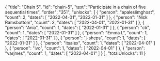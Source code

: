 {
  "title": "Chain 5",
  "id": "chain-5",
  "text": "Participate in a chain of five sequential times",
  "order": "351",
  "unlocks": [
    {
      "person": "apaleslimghost",
      "count": 2,
      "dates": [
        "2022-04-01",
        "2022-01-31"
      ]
    },
    {
      "person": "Nick Ramsbottom",
      "count": 2,
      "dates": [
        "2022-04-01",
        "2022-01-31"
      ]
    },
    {
      "person": "Ania",
      "count": 1,
      "dates": [
        "2022-01-31"
      ]
    },
    {
      "person": "cb",
      "count": 1,
      "dates": [
        "2022-01-31"
      ]
    },
    {
      "person": "Emma L",
      "count": 1,
      "dates": [
        "2022-01-31"
      ]
    },
    {
      "person": "j-sheps",
      "count": 1,
      "dates": [
        "2022-01-31"
      ]
    },
    {
      "person": "itsalex",
      "count": 1,
      "dates": [
        "2022-04-01"
      ]
    },
    {
      "person": "ivo",
      "count": 1,
      "dates": [
        "2022-04-01"
      ]
    },
    {
      "person": "varjmes",
      "count": 1,
      "dates": [
        "2022-04-01"
      ]
    }
  ],
  "totalUnlocks": 11
}